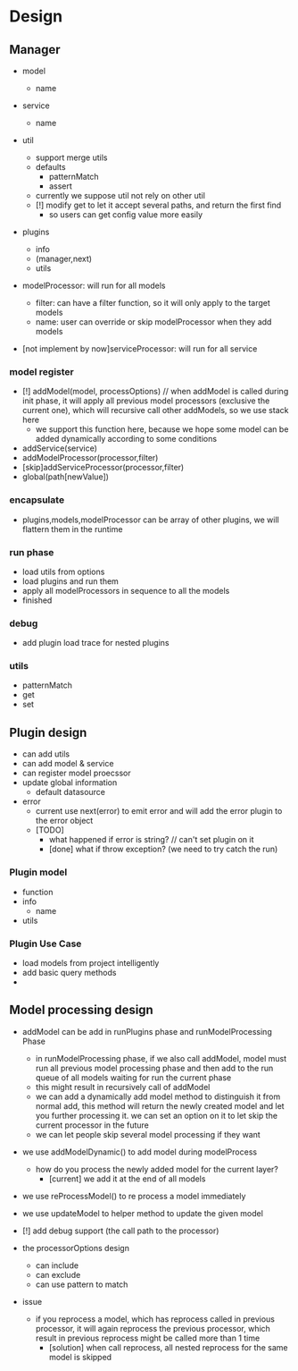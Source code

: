 # Design


## Manager
* model
    * name
* service
    * name
* util
    * support merge utils
    * defaults
        * patternMatch
        * assert
    * currently we suppose util not rely on other util 
    * [!] modify get to let it accept several paths, and return the first find
        * so users can get config value more easily
* plugins
    * info
    * <func>(manager,next)
    * utils
* modelProcessor: will run for all models 
    * filter: can have a filter function, so it will only apply to the target models
    * name: user can override or skip modelProcessor when they add models
    
    
* [not implement by now]serviceProcessor: will run for all service


### model register
* [!] addModel(model, processOptions) // when addModel is called during init phase, it will apply all previous model processors (exclusive the current one), which will recursive call other addModels, so we use stack here
    * we support this function here, because we hope some model can be added dynamically according to some conditions
* addService(service)
* addModelProcessor(processor,filter)
* [skip]addServiceProcessor(processor,filter)
* global(path[newValue])



### encapsulate
* plugins,models,modelProcessor can be array of other plugins, we will flattern them in the runtime


### run phase
* load utils from options
* load plugins and run them
* apply all modelProcessors in sequence to all the models
* finished

### debug
* add plugin load trace for nested plugins

### utils
* patternMatch
* get
* set

## Plugin design
* can add utils
* can add model & service
* can register model proecssor
* update global information
    * default datasource
* error 
    * current use next(error) to emit error and will add the error plugin to the error object
    * [TODO] 
        * what happened if error is string? // can't set plugin on it
        * [done] what if throw exception? (we need to try catch the run)
### Plugin model
* function
* info
    * name
* utils

### Plugin Use Case
* load models from project intelligently
* add basic query methods
* 


## Model processing design
* addModel can be add in runPlugins phase and runModelProcessing Phase
    * in runModelProcessing phase, if we also call addModel, model must run all previous model processing phase and then add to the run queue of all models waiting for run the current phase
    * this might result in recursively call of addModel
    * we can add a dynamically add model method to distinguish it from normal add, this method will return the newly created model and let you further processing it. we can set an option on it to let skip the current processor in the future
    * we can let people skip several model processing if they want
    
* we use addModelDynamic() to add model during modelProcess
    * how do you process the newly added model for the current layer? 
        * [current] we add it at the end of all models 
* we use reProcessModel() to re process a model immediately
* we use updateModel to helper method to update the given model
* [!] add debug support (the call path to the processor)
* the processorOptions design
    * can include
    * can exclude
    * can use pattern to match
    
* issue
    * if you reprocess a model, which has reprocess called in previous processor, it will again reprocess the previous processor, which result in previous reprocess might be called more than 1 time
        * [solution] when call reprocess, all nested reprocess for the same model is skipped